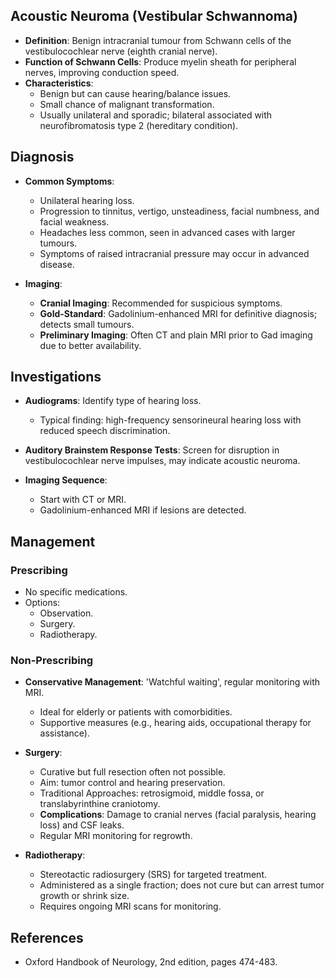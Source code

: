 ## Acoustic Neuroma (Vestibular Schwannoma)

- **Definition**: Benign intracranial tumour from Schwann cells of the vestibulocochlear nerve (eighth cranial nerve).
- **Function of Schwann Cells**: Produce myelin sheath for peripheral nerves, improving conduction speed.
- **Characteristics**:
  - Benign but can cause hearing/balance issues.
  - Small chance of malignant transformation.
  - Usually unilateral and sporadic; bilateral associated with neurofibromatosis type 2 (hereditary condition).

## Diagnosis

- **Common Symptoms**:
  - Unilateral hearing loss.
  - Progression to tinnitus, vertigo, unsteadiness, facial numbness, and facial weakness.
  - Headaches less common, seen in advanced cases with larger tumours.
  - Symptoms of raised intracranial pressure may occur in advanced disease.

- **Imaging**:
  - **Cranial Imaging**: Recommended for suspicious symptoms.
  - **Gold-Standard**: Gadolinium-enhanced MRI for definitive diagnosis; detects small tumours.
  - **Preliminary Imaging**: Often CT and plain MRI prior to Gad imaging due to better availability.

## Investigations

- **Audiograms**: Identify type of hearing loss.
  - Typical finding: high-frequency sensorineural hearing loss with reduced speech discrimination.
  
- **Auditory Brainstem Response Tests**: Screen for disruption in vestibulocochlear nerve impulses, may indicate acoustic neuroma.
  
- **Imaging Sequence**:
  - Start with CT or MRI.
  - Gadolinium-enhanced MRI if lesions are detected.

## Management

### Prescribing

- No specific medications.
- Options:
  - Observation.
  - Surgery.
  - Radiotherapy.

### Non-Prescribing

- **Conservative Management**: 'Watchful waiting', regular monitoring with MRI.
  - Ideal for elderly or patients with comorbidities.
  - Supportive measures (e.g., hearing aids, occupational therapy for assistance).

- **Surgery**:
  - Curative but full resection often not possible.
  - Aim: tumor control and hearing preservation.
  - Traditional Approaches: retrosigmoid, middle fossa, or translabyrinthine craniotomy.
  - **Complications**: Damage to cranial nerves (facial paralysis, hearing loss) and CSF leaks.
  - Regular MRI monitoring for regrowth.

- **Radiotherapy**:
  - Stereotactic radiosurgery (SRS) for targeted treatment.
  - Administered as a single fraction; does not cure but can arrest tumor growth or shrink size.
  - Requires ongoing MRI scans for monitoring.

## References

- Oxford Handbook of Neurology, 2nd edition, pages 474-483.